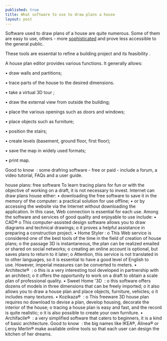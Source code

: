 ```yaml
---
published: true
title: What software to use to draw plans a house
layout: post
---
```

Software used to draw plans of a house are quite numerous. Some of them are easy to use, others - more <a href="/">sophisticated</a> and prove less accessible to the general public.

These tools are essential to refine a building project and its feasibility .

A house plan editor provides various functions. It generally allows:

•	draw walls and partitions;

•	trace parts of the house to the desired dimensions.

•	take a virtual 3D tour ;

•	draw the external view from outside the building;

•	place the various openings such as doors and windows;

•	place objects such as furniture;

•	position the stairs;

•	create levels (basement, ground floor, first floor);

•	save the map in widely used formats;

•	print map.


Good to know  : some drafring software - free or paid - include a forum, a video tutorial, FAQs and a user guide.

house plans: free software
To learn tracing plans for fun or with the objective of working on a draft, it is not necessary to invest. Internet can draw plans house either:
•	downloading the free software to save it in the memory of the computer: a practical solution for use offline;
•	or by accessing the website via the Internet without downloading the application. In this case, Web connection is essential for each use.
Among the software and services of good quality and enjoyable to use include:
•	          CAD®
o	This computer-assisted design software allows you to draw diagrams and technical drawings;
o	it proves a helpful assistance in preparing a construction project.
•	Home Styler :
o	This Web service is considered one of the best tools of the time in the field of creation of house plans;
o	the passage 3D is instantaneous, the plan can be realized emailed or shared on social networks;
o	creating an online account is optional, but saves plans to return to it later;
o	Attention, this service is not translated in to other languages, so it is essential to have a good level of English to use. However, imperial measures can be converted to meters.
•	          Architecte®  :
o	this is a very interesting tool developed in partnership with an architect;
o	it offers the opportunity to work on a draft to obtain a scale plan of professional quality.
•	Sweet Home '3D  :
o	this software offers dozens of models in three dimensions that can be freely imported;
o	it also allows you to draw a house plan and place objects, furniture, vehicles;
o	it includes many textures.
•	           Kozikaza®  :
o	This freeware 3D house plan requires no download to devise a plan, develop housing, decorate the interior of the house;
o	tracing a house plan is easy and fast, and the record is quite realistic;
o	it is also possible to create your own furniture.
•	Archifacile®  : a very simplified software that caters to beginners, it is a kind of basic architecture.
Good to know  : the big names like IKEA®, Alinea® or Leroy Merlin® make available online tools so that each user can design the kitchen of her dreams.